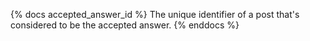 {% docs accepted_answer_id %}
The unique identifier of a post that's considered to be the accepted answer.
{% enddocs %}
